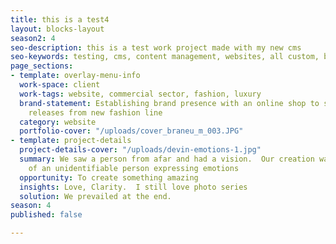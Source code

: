 ```yaml
---
title: this is a test4
layout: blocks-layout
season2: 4
seo-description: this is a test work project made with my new cms
seo-keywords: testing, cms, content management, websites, all custom, bag$
page_sections:
- template: overlay-menu-info
  work-space: client
  work-tags: website, commercial sector, fashion, luxury
  brand-statement: Establishing brand presence with an online shop to showcase monthly
    releases from new fashion line
  category: website
  portfolio-cover: "/uploads/cover_braneu_m_003.JPG"
- template: project-details
  project-details-cover: "/uploads/devin-emotions-1.jpg"
  summary: We saw a person from afar and had a vision.  Our creation was a photo series
    of an unidentifiable person expressing emotions
  opportunity: To create something amazing
  insights: Love, Clarity.  I still love photo series
  solution: We prevailed at the end.
season: 4
published: false

---
```

